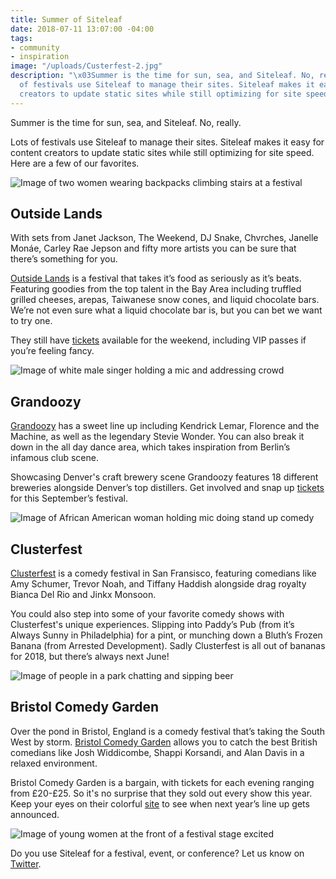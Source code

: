 ```yaml
---
title: Summer of Siteleaf
date: 2018-07-11 13:07:00 -04:00
tags:
- community
- inspiration
image: "/uploads/Custerfest-2.jpg"
description: "\x03Summer is the time for sun, sea, and Siteleaf. No, really. Lots
  of festivals use Siteleaf to manage their sites. Siteleaf makes it easy for content
  creators to update static sites while still optimizing for site speed. "
---
```


Summer is the time for sun, sea, and Siteleaf. No, really. 

Lots of festivals use Siteleaf to manage their sites. Siteleaf makes it easy for content creators to update static sites while still optimizing for site speed. Here are a few of our favorites.

![Image of two women wearing backpacks climbing stairs at a festival](/uploads/Outside-lands-1.jpg)
## Outside Lands

With sets from Janet Jackson, The Weekend, DJ Snake, Chvrches, Janelle Monáe, Carley Rae Jepson and fifty more artists you can be sure that there’s something for you. 

[Outside Lands](https://www.sfoutsidelands.com/) is a festival that takes it’s food as seriously as it’s beats. Featuring goodies from the top talent in the Bay Area including truffled grilled cheeses, arepas, Taiwanese snow cones, and liquid chocolate bars. We’re not even sure what a liquid chocolate bar is, but you can bet we want to try one. 

They still have [tickets](https://www.sfoutsidelands.com/passes/) available for the weekend, including VIP passes if you’re feeling fancy. 

![Image of white male singer holding a mic and addressing crowd](/uploads/Grandoozy-1.jpg)

## Grandoozy 

[Grandoozy](https://www.grandoozy.com/) has a sweet line up including Kendrick Lemar, Florence and the Machine, as well as the legendary Stevie Wonder. You can also break it down in the all day dance area, which takes inspiration from Berlin’s infamous club scene. 

Showcasing Denver's craft brewery scene Grandoozy features 18 different breweries alongside Denver’s top distillers. Get involved and snap up [tickets](https://www.grandoozy.com/tickets/) for this September’s festival.

![Image of African American woman holding mic doing stand up comedy](/uploads/Clusterfest-3.jpg)

## Clusterfest

[Clusterfest](https://www.clusterfest.com/) is a comedy festival in San Fransisco, featuring comedians like Amy Schumer, Trevor Noah, and Tiffany Haddish alongside drag royalty Bianca Del Rio and Jinkx Monsoon.

You could also step into some of your favorite comedy shows with Clusterfest's unique experiences. Slipping into Paddy’s Pub (from it’s Always Sunny in Philadelphia) for a pint, or munching down a Bluth’s Frozen Banana (from Arrested Development). Sadly Clusterfest is all out of bananas for 2018, but there’s always next June!

![Image of people in a park chatting and sipping beer](/uploads/Bristol-Comedy-garden-1.jpg)

## Bristol Comedy Garden

Over the pond in Bristol, England is a comedy festival that’s taking the South West by storm. [Bristol Comedy Garden](https://www.bristolcomedygarden.co.uk/) allows you to catch the best  British comedians like Josh Widdicombe, Shappi Korsandi, and Alan Davis in a relaxed environment. 

Bristol Comedy Garden is a bargain, with tickets for each evening ranging from £20-£25. So it's no surprise that they sold out every show this year. Keep your eyes on their colorful [site](https://www.bristolcomedygarden.co.uk/) to see when next year’s line up gets announced.

![Image of young women at the front of a festival stage excited](/uploads/Grandoozy-2.jpg)

Do you use Siteleaf for a festival, event, or conference? Let us know on [Twitter](https://twitter.com/siteleaf).